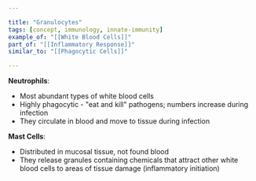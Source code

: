 ```yaml
---

title: "Granulocytes"
tags: [concept, immunology, innate-immunity]
example_of: "[[White Blood Cells]]"
part_of: "[[Inflammatory Response]]"
similar_to: "[[Phagocytic Cells]]"

---
```

**Neutrophils**:
- Most abundant types of white blood cells
- Highly phagocytic - "eat and kill" pathogens; numbers increase during infection 
- They circulate in blood and move to tissue during infection

**Mast Cells**:
- Distributed in mucosal tissue, not found blood
- They release granules containing chemicals that attract other white blood cells to areas of tissue damage (inflammatory initiation)
